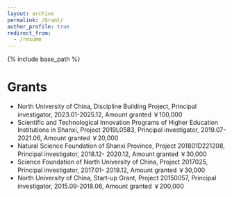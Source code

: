 ```yaml
---
layout: archive
permalink: /Grant/
author_profile: true
redirect_from:
  - /resume
---
```


{% include base_path %}

Grants
======
* North University of China, Discipline Building Project, Principal investigator, 2023.01-2025.12, Amount
granted ￥100,000
* Scientific and Technological Innovation Programs of Higher Education Institutions in Shanxi, Project
2019L0583, Principal investigator, 2019.07-2021.06, Amount granted ￥20,000
* Natural Science Foundation of Shanxi Province, Project 201801D221208, Principal investigator, 2018.12-
2020.12, Amount granted ￥30,000
* Science Foundation of North University of China, Project 2017025, Principal investigator, 2017.01-
2019.12, Amount granted ￥30,000
* North University of China, Start-up Grant, Project 20150057, Principal investigator, 2015.09-2018.06,
Amount granted ￥200,000
